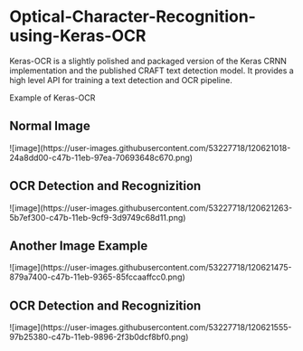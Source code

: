 # Optical-Character-Recognition-using-Keras-OCR

Keras-OCR is a slightly polished and packaged version of the Keras CRNN implementation and the published CRAFT text detection model. It provides a high level API for training a text detection and OCR pipeline.

Example of Keras-OCR

<h2>Normal Image</h2>
![image](https://user-images.githubusercontent.com/53227718/120621018-24a8dd00-c47b-11eb-97ea-70693648c670.png)

<h2>OCR Detection and Recognizition</h2>
![image](https://user-images.githubusercontent.com/53227718/120621263-5b7ef300-c47b-11eb-9cf9-3d9749c68d11.png)


<h2>Another Image Example</h2>
![image](https://user-images.githubusercontent.com/53227718/120621475-879a7400-c47b-11eb-9365-85fccaaffcc0.png)

<h2>OCR Detection and Recognizition</h2>
![image](https://user-images.githubusercontent.com/53227718/120621555-97b25380-c47b-11eb-9896-2f3b0dcf8bf0.png)



